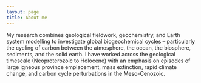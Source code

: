 ```yaml
---
layout: page
title: About me
---
```


My research combines geological fieldwork, geochemistry, and Earth system modelling to investigate global biogeochemical cycles – particularly the cycling of carbon between the atmosphere, the ocean, the biosphere, sediments, and the solid earth. I have worked across the geological timescale (Neoproterozoic to Holocene) with an emphasis on episodes of large igneous province emplacement, mass extinction, rapid climate change, and carbon cycle perturbations in the Meso-Cenozoic.


